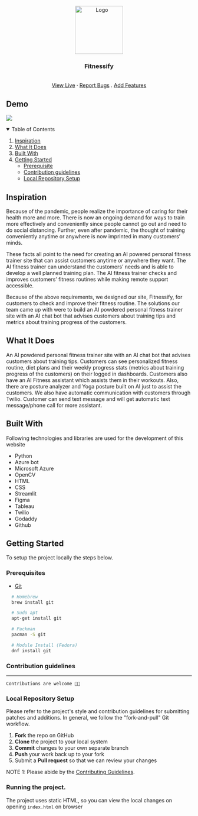 <p align="center">
  <a href="https://github.com/Ankitasareen/Fitnessify/issues">
    <img src="https://res.cloudinary.com/ratnakar5938/image/upload/v1636869190/fitnessify/msedge_5dRvhftpbA_zhkfhj.png" alt="Logo" width="130">
  </a>

  <h3 align="center">Fitnessify</h3>

  <p align="center">
    <br />
    <a href="https://fitnessify.us/">View Live</a>
    ·
    <a href="https://github.com/Ankitasareen/Fitnessify/issues">Report Bugs</a>
    .
    <a href="https://github.com/Ankitasareen/Fitnessify/issues">Add Features</a>
  </p>
</p>

## Demo

![](https://challengepost-s3-challengepost.netdna-ssl.com/photos/production/software_photos/001/735/417/datas/original.gif)

<!-- TABLE OF CONTENTS -->
<details open="open">
  <summary>Table of Contents</summary>
  <ol>
    <li>
      <a href="#inspiration">Inspiration</a>
    </li>
    <li>
      <a href="#what-it-does">What It Does</a>
    </li>
        <li><a href="#built-with">Built With</a></li>
    <li>
      <a href="#getting-started">Getting Started</a>
      <ul>
      <li><a href="#prerequisites">Prerequisite</a></li>
        <li><a href="#contribution-guidelines">Contribution guidelines</a></li>
        <li><a href="#local-repository-setup">Local Repository Setup</a></li>
      </ul>
    </li>
  </ol>
</details>

## Inspiration

Because of the pandemic, people realize the importance of caring for their health more and more. There is now an ongoing demand for ways to train more effectively and conveniently since people cannot go out and need to do social distancing. Further, even after pandemic, the thought of training conveniently anytime or anywhere is now imprinted in many customers’ minds.

These facts all point to the need for creating an AI powered personal fitness trainer site that can assist customers anytime or anywhere they want. The AI fitness trainer can understand the customers’ needs and is able to develop a well planned training plan. The AI fitness trainer checks and improves customers’ fitness routines while making remote support accessible.

Because of the above requirements, we designed our site, Fitnessify, for customers to check and improve their fitness routine. The solutions our team came up with were to build an AI powdered personal fitness trainer site with an AI chat bot that advises customers about training tips and metrics about training progress of the customers.<br>

## What It Does

An AI powdered personal fitness trainer site with an AI chat bot that advises customers about training tips. Customers can see personalized fitness routine, diet plans and their weekly progress stats (metrics about training progress of the customers) on their logged in dashboards. Customers also have an AI Fitness assistant which assists them in their workouts. Also, there are posture analyzer and Yoga posture built on AI just to assist the customers. We also have automatic communication with customers through Twilio. Customer can send text message and will get automatic text message/phone call for more assistant.

## Built With

Following technologies and libraries are used for the development of this website

-   Python
-   Azure bot
-   Microsoft Azure
-   OpenCV
-   HTML
-   CSS
-   Streamlit
-   Figma
-   Tableau
-   Twilio
-   Godaddy
-   Github

## Getting Started

To setup the project locally the steps below.

### Prerequisites

-   [Git](https://git-scm.com/downloads)

```sh
  # Homebrew
  brew install git

  # Sudo apt
  apt-get install git

  # Packman
  pacman -S git

  # Module Install (Fedora)
  dnf install git

```

### Contribution guidelines

---

`Contributions are welcome 🎉🎉`

### Local Repository Setup

Please refer to the project's style and contribution guidelines for submitting patches and additions. In general, we follow the "fork-and-pull" Git workflow.

1.  **Fork** the repo on GitHub
2.  **Clone** the project to your local system
3.  **Commit** changes to your own separate branch
4.  **Push** your work back up to your fork
5.  Submit a **Pull request** so that we can review your changes

NOTE 1: Please abide by the [Contributing Guidelines](./CONTRIBUTING.md).

### Running the project.

The project uses static HTML, so you can view the local changes on opening `index.html` on browser
